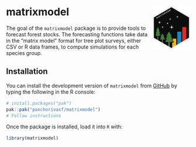 
<!-- README.md is generated from README.Rmd. Please edit that file -->

# matrixmodel <a href="https://panchorivasf.github.io/matrixmodel/"><img src="man/figures/logo.png" alt="matrixmodel website" align="right" height="120"/></a>

<!-- badges: start -->

<!-- badges: end -->

The goal of the `matrixmodel` package is to provide tools to forecast
forest stocks. The forecasting functions take data in the “matrix model”
format for tree plot surveys, either CSV or R data frames, to compute
simulations for each species group.

## Installation

You can install the development version of `matrixmodel` from
[GitHub](https://github.com/) by typing the following in the R console:

``` r
# install.packages("pak")
pak::pak("panchorivasf/matrixmodel")
# Follow instructions 
```

Once the package is installed, load it into `R` with:

``` r
library(matrixmodel)
```
